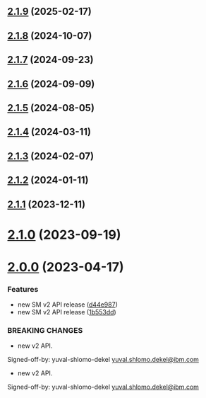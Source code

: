 ## [2.1.9](https://github.com/IBM/secrets-manager-python-sdk/compare/v2.1.8...v2.1.9) (2025-02-17)

## [2.1.8](https://github.com/IBM/secrets-manager-python-sdk/compare/v2.1.7...v2.1.8) (2024-10-07)

## [2.1.7](https://github.com/IBM/secrets-manager-python-sdk/compare/v2.1.6...v2.1.7) (2024-09-23)

## [2.1.6](https://github.com/IBM/secrets-manager-python-sdk/compare/v2.1.5...v2.1.6) (2024-09-09)

## [2.1.5](https://github.com/IBM/secrets-manager-python-sdk/compare/v2.1.4...v2.1.5) (2024-08-05)

## [2.1.4](https://github.com/IBM/secrets-manager-python-sdk/compare/v2.1.3...v2.1.4) (2024-03-11)

## [2.1.3](https://github.com/IBM/secrets-manager-python-sdk/compare/v2.1.2...v2.1.3) (2024-02-07)

## [2.1.2](https://github.com/IBM/secrets-manager-python-sdk/compare/v2.1.1...v2.1.2) (2024-01-11)

## [2.1.1](https://github.com/IBM/secrets-manager-python-sdk/compare/v2.1.0...v2.1.1) (2023-12-11)

# [2.1.0](https://github.com/IBM/secrets-manager-python-sdk/compare/v2.0.0...v2.1.0) (2023-09-19)

# [2.0.0](https://github.com/IBM/secrets-manager-python-sdk/compare/v1.0.26...v2.0.0) (2023-04-17)


### Features

* new SM v2 API release ([d44e987](https://github.com/IBM/secrets-manager-python-sdk/commit/d44e98718143fc6d8c5f27cd1d148586f94ba029))
* new SM v2 API release ([1b553dd](https://github.com/IBM/secrets-manager-python-sdk/commit/1b553dd266287962de302de3558ceb072cd1137f))


### BREAKING CHANGES

* new v2 API.

Signed-off-by: yuval-shlomo-dekel <yuval.shlomo.dekel@ibm.com>
* new v2 API.

Signed-off-by: yuval-shlomo-dekel <yuval.shlomo.dekel@ibm.com>
